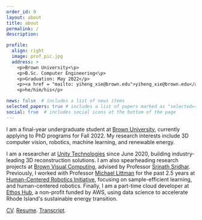 ```yaml
---
order_id: 0
layout: about
title: about
permalink: /
description: 

profile:
  align: right
  image: prof_pic.jpg
  address: >
    <p>Brown University<\p>
    <p>B.Sc. Computer Engineering<\p>
    <p>Graduation: May 2022</p>
    <p><a href = "mailto: yiheng_xie@brown.edu">yiheng_xie@brown.edu</a></p>
    <p>he/him/his</p>

news: false  # includes a list of news items
selected_papers: true # includes a list of papers marked as "selected={true}"
social: true  # includes social icons at the bottom of the page
---
```

I am a final-year undergraduate student at [Brown University](https://www.brown.edu/), currently applying to PhD programs for Fall 2022. 
My research interests include 3D computer vision, robotics, machine learning, and renewable energy.

I am a researcher at [Unity Technologies](https://unity.com/solutions/digital-twin) since June 2020, 
building industry-leading 3D reconstruction solutions. I am also spearheading research projects at 
[Brown Visual Computing](https://visual.cs.brown.edu/), advised by Professor [Srinath Sridhar](https://cs.brown.edu/people/ssrinath/). 
Previously, I worked with Professor [Michael Littman](https://www.littmania.com/) for the past 2.5 years at 
[Human-Centered Robotics Initiative](https://hcri.brown.edu/), focusing on sample-efficient learning, and human-centered robotics. 
Finally, I am a part-time cloud developer at [Ethos Hub](https://www.ethoshub.org/), a non-profit funded by AWS, 
using data science to accelerate Rhode Island's sustainable energy transition.

[CV](https://yxie20.github.io/assets/pdf/cv_yiheng_xie.pdf). 
[Resume](https://yxie20.github.io/assets/pdf/resume_yiheng_xie.pdf). 
[Transcript](https://yxie20.github.io/assets/pdf/transcript_yiheng_xie.pdf).
